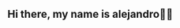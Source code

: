 ## Hi there, my name is alejandro👋🏻

<!--
**Alejoms09/Alejoms09** is a ✨ _special_ ✨ repository because its `README.md` (this file) appears on your GitHub profile.

	
Here are some ideas to get you started:
https://img.shields.io/badge/Instagram-E4405F?style=for-the-badge&logo=instagram&logoColor=white
- 🔭 I’m currently working on ...
- 🌱 I’m currently learning ...
- 👯 I’m looking to collaborate on ...
- 🤔 I’m looking for help with ...
- 💬 Ask me about ...
- 📫 How to reach me: ...
- 😄 Pronouns: ...
- ⚡ Fun fact: ...
-->
